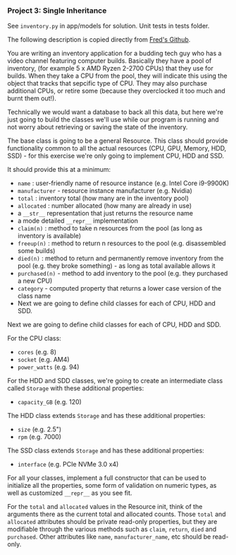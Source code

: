 ### Project 3: Single Inheritance
See `inventory.py` in app/models for solution. Unit tests in tests folder.

The following description is copied directly from [Fred's Github](https://github.com/fbaptiste/python-deepdive/blob/master/Part%204/Section%2007%20-%20Project%203/Project%203%20-%20Description.ipynb).

You are writing an inventory application for a budding tech guy who has a video channel featuring computer builds. Basically they have a pool of inventory, (for example 5 x AMD Ryzen 2-2700 CPUs) that they use for builds. When they take a CPU from the pool, they will indicate this using the object that tracks that sepcific type of CPU. They may also purchase additional CPUs, or retire some (because they overclocked it too much and burnt them out!).

Technically we would want a database to back all this data, but here we're just going to build the classes we'll use while our program is running and not worry about retrieving or saving the state of the inventory.

The base class is going to be a general Resource. This class should provide functionality common to all the actual resources (CPU, GPU, Memory, HDD, SSD) - for this exercise we're only going to implement CPU, HDD and SSD.

It should provide this at a minimum:

* `name` : user-friendly name of resource instance (e.g. Intel Core i9-9900K)
* `manufacturer` - resource instance manufacturer (e.g. Nvidia)
* `total` : inventory total (how many are in the inventory pool)
* `allocated` : number allocated (how many are already in use)
* a `__str__` representation that just returns the resource name
* a mode detailed `__repr__` implementation
* `claim(n)` : method to take n resources from the pool (as long as inventory is available)
* `freeup(n)` : method to return n resources to the pool (e.g. disassembled some builds)
* `died(n)` : method to return and permanently remove inventory from the pool (e.g. they broke something) - as long as total available allows it
* `purchased(n)` - method to add inventory to the pool (e.g. they purchased a new CPU)
* `category` - computed property that returns a lower case version of the class name
* Next we are going to define child classes for each of CPU, HDD and SDD.

Next we are going to define child classes for each of CPU, HDD and SDD.

For the CPU class:

* `cores` (e.g. 8)
* `socket` (e.g. AM4)
* `power_watts` (e.g. 94)

For the HDD and SDD classes, we're going to create an intermediate class called `Storage` with these additional properties:

* `capacity_GB` (e.g. 120)

The HDD class extends `Storage` and has these additional properties:

* `size` (e.g. 2.5")
* `rpm` (e.g. 7000)

The SSD class extends `Storage` and has these additional properties:

* `interface` (e.g. PCIe NVMe 3.0 x4)

For all your classes, implement a full constructor that can be used to initialize all the properties, some form of validation on numeric types, as well as customized `__repr__` as you see fit.

For the `total` and `allocated` values in the Resource init, think of the arguments there as the current total and allocated counts. Those `total` and `allocated` attributes should be private read-only properties, but they are modifiable through the various methods such as `claim`, `return`, `died` and `purchased`. Other attributes like `name`, `manufacturer_name`, etc should be read-only.
